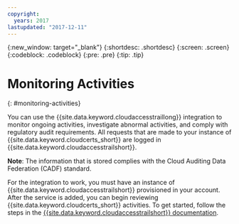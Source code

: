 ```yaml
---
copyright:
  years: 2017
lastupdated: "2017-12-11"
---
```

{:new_window: target="_blank"}
{:shortdesc: .shortdesc}
{:screen: .screen}
{:codeblock: .codeblock}
{:pre: .pre}
{:tip: .tip}

# Monitoring Activities
{: #monitoring-activities}

You can use the {{site.data.keyword.cloudaccesstraillong}} integration to monitor ongoing activities, investigate abnormal activities, and comply with regulatory audit requirements. All requests that are made to your instance of {{site.data.keyword.cloudcerts_short}} are logged in {{site.data.keyword.cloudaccesstrailshort}}.

**Note**: The information that is stored complies with the Cloud Auditing Data Federation (CADF) standard.

For the integration to work, you must have an instance of {{site.data.keyword.cloudaccesstrailshort}} provisioned in your account. After  the service is added, you can begin reviewing {{site.data.keyword.cloudcerts_short}} activities. To get started, follow the steps in the [{{site.data.keyword.cloudaccesstrailshort}} documentation](../cloud-activity-tracker/index.html#getting-started-with-cla).
